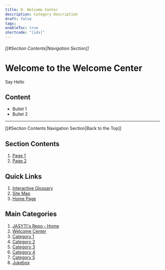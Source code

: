 ```yaml
---
title: 0. Welcome Center
description: Category Description
draft: false
tags:
enableToc: true
shortcode: "[idx]"
---
```

###### [[#Section Contents|Navigation Section]]
# Welcome to the Welcome Center
Say Hello

## Content
- Bullet 1
- Bullet 2

---
[[#Section Contents Navigation Section|Back to the Top]]
## Section Contents

1. [Page 1](1-content-page-1.md)
2. [Page 2](2-content-page-2.md)
## Quick Links
1. [Interactive Glossary](00-welcome/9-glossary.md)
2. [Site Map](00-welcome/10-site-map.md)
3. [Home Page](index.md)
##  Main Categories
1. [JASYTI's Repo - Home](index.md)
2. [Welcome Center](00-welcome/index.md)
3. [Category 1](01-category-1/index.md)
4. [Category 2](02-category-2/index.md)
5. [Category 3](03-category-3/index.md)
6. [Category 4](04-category-4/index.md)
7. [Category 5](05-category-5/index.md)
8. [Jukebox](10-jukebox/Index.md)



